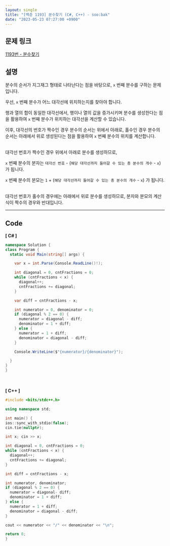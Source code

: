 ```yaml
---
layout: single
title: "[백준 1193] 분수찾기 (C#, C++) - soo:bak"
date: "2023-05-23 07:27:00 +0900"
---
```


## 문제 링크
  [1193번 - 분수찾기](https://www.acmicpc.net/problem/1193)

## 설명
분수의 순서가 지그재그 형태로 나타난다는 점을 바탕으로, `x` 번째 분수를 구하는 문제입니다. <br>

우선, `x` 번째 분수가 어느 대각선에 위치하는지를 찾아야 합니다. <br>

행과 열의 합이 동일한 대각선에서, 행이나 열의 값을 증가시키며 분수를 생성한다는 점을 활용하여 `x` 번째 분수가 위치하는 대각선을 계산할 수 있습니다. <br>

이후, 대각선의 번호가 짝수인 경우 분수의 순서는 위에서 아래로, 홀수인 경우 분수의 순서는 아래에서 위로 생성된다는 점을 활용하여 `x` 번째 분수의 위치를 계산합니다. <br>

<br>
대각선 번호가 짝수인 경우 위에서 아래로 분수를 생성하므로,<br>

`x` 번째 분수의 분자는 `대각선 번호` - (`해당 대각선까지 들어갈 수 있는 총 분수의 개수` - `x`) 가 됩니다. <br>

`x` 번째 분수의 분모는 `1` + (`해당 대각선까지 들어갈 수 있는 총 분수의 개수` - `x`) 가 됩니다. <br>

<br>
대각선 번호가 홀수의 경우에는 아래에서 위로 분수를 생성하므로, 분자와 분모의 계산식이 짝수의 경우와 반대입니다. <br>

- - -

## Code
<b>[ C# ] </b>
<br>

  ```c#
namespace Solution {
  class Program {
    static void Main(string[] args) {

      var x = int.Parse(Console.ReadLine()!);

      int diagonal = 0, cntFractions = 0;
      while (cntFractions < x) {
        diagonal++;
        cntFractions += diagonal;
      }

      var diff = cntFractions - x;

      int numerator = 0, denominator = 0;
      if (diagonal % 2 == 0) {
        numerator = diagonal - diff;
        denominator = 1 + diff;
      } else {
        numerator = 1 + diff;
        denominator = diagonal - diff;
      }

      Console.WriteLine($"{numerator}/{denominator}");

    }
  }
}
  ```
<br><br>
<b>[ C++ ] </b>
<br>

  ```c++
#include <bits/stdc++.h>

using namespace std;

int main() {
  ios::sync_with_stdio(false);
  cin.tie(nullptr);

  int x; cin >> x;

  int diagonal = 0, cntFractions = 0;
  while (cntFractions < x) {
    diagonal++;
    cntFractions += diagonal;
  }

  int diff = cntFractions - x;

  int numerator, denominator;
  if (diagonal % 2 == 0) {
    numerator = diagonal- diff;
    denominator = 1 + diff;
  } else {
    numerator = 1 + diff;
    denominator = diagonal - diff;
  }

  cout << numerator << "/" << denominator << "\n";

  return 0;
}
  ```
